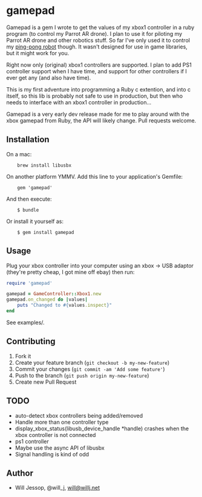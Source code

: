 # gamepad

Gamepad is a gem I wrote to get the values of my xbox1 controller in a ruby program (to control my Parrot AR drone). I plan to use it for piloting my Parrot AR drone and other robotics stuff. So far I've only used it to control my [ping-pong robot](http://blog.willj.net/category/ping-pong-robot/) though. It wasn't designed for use in game libraries, but it might work for you.

Right now only (original) xbox1 controllers are supported. I plan to add PS1 controller support when I have time, and support for other controllers if I ever get any (and also have time).

This is my first adventure into programming a Ruby c extention, and into c itself, so this lib is probably not safe to use in production, but then who needs to interface with an xbox1 controller in production…

Gamepad is a very early dev release made for me to play around with the xbox gamepad from Ruby, the API will likely change. Pull requests welcome.

## Installation

On a mac:

		brew install libusbx

On another platform YMMV. Add this line to your application's Gemfile:

		gem 'gamepad'

And then execute:

		$ bundle

Or install it yourself as:

		$ gem install gamepad

## Usage

Plug your xbox controller into your computer using an xbox -> USB adaptor (they're pretty cheap, I got mine off ebay) then run:

````ruby
require 'gamepad'

gamepad = GameController::Xbox1.new
gamepad.on_changed do |values|
	puts "Changed to #{values.inspect}"
end
````

See examples/.

## Contributing

1. Fork it
2. Create your feature branch (`git checkout -b my-new-feature`)
3. Commit your changes (`git commit -am 'Add some feature'`)
4. Push to the branch (`git push origin my-new-feature`)
5. Create new Pull Request

## TODO

- auto-detect xbox controllers being added/removed
- Handle more than one controller type
- display_xbox_status(libusb_device_handle *handle) crashes when the xbox controller is not connected
- ps1 controller
- Maybe use the async API of libusbx
- Signal handling is kind of odd

## Author

* Will Jessop, @will_j, will@willj.net
